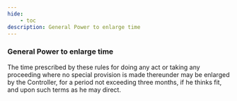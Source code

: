 ```yaml
---
hide:
    - toc
description: General Power to enlarge time
---
```


### General Power to enlarge time

The time prescribed by these rules for doing any act or taking any proceeding where no special provision is made thereunder may be enlarged by the Controller, for a period not exceeding three months, if he thinks fit, and upon such terms as he may direct.

